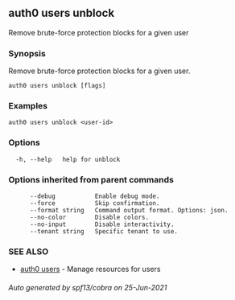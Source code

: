 ## auth0 users unblock

Remove brute-force protection blocks for a given user

### Synopsis

Remove brute-force protection blocks for a given user.

```
auth0 users unblock [flags]
```

### Examples

```
auth0 users unblock <user-id>
```

### Options

```
  -h, --help   help for unblock
```

### Options inherited from parent commands

```
      --debug           Enable debug mode.
      --force           Skip confirmation.
      --format string   Command output format. Options: json.
      --no-color        Disable colors.
      --no-input        Disable interactivity.
      --tenant string   Specific tenant to use.
```

### SEE ALSO

* [auth0 users](auth0_users.md)	 - Manage resources for users

###### Auto generated by spf13/cobra on 25-Jun-2021
